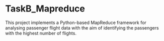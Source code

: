 # TaskB_Mapreduce
This project implements a Python-based MapReduce framework for analysing passenger flight data with the aim of identifying the passengers with the highest number of flights.
